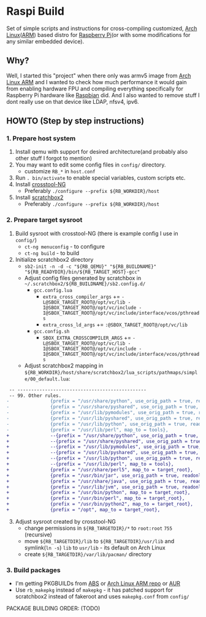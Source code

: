 # Raspi Build

Set of simple scripts and instructions for cross-compiling customized, [Arch Linux](http://archlinux.org)([ARM](http://archlinuxarm.org)) based distro for [Raspberry Pi](http://raspberrypi.org)(or with some modifications for any similar embedded device).

## Why?

Well, I started this "project" when there only was armv5 image from [Arch Linux ARM](http://archlinuxarm.org) and I wanted to check how much performance it would gain from enabling hardware FPU and compiling everything specifically for Raspberry Pi hardware like [Raspbian](http://www.raspbian.org/) did. And I also wanted to remove stuff I dont really use on that device like LDAP, nfsv4, ipv6.

## HOWTO (Step by step instructions)
### 1. Prepare host system
1. Install qemu with support for desired architecture(and probably also other stuff I forgot to mention)
2. You may want to edit some config files in `config/` directory.
    * customize `RB_*` in `host.conf`
3. Run `. bin/activate` to enable special variables, custom scripts etc.
4. Install [crosstool-NG](http://crosstool-ng.org/)
    * Preferably `./configure --prefix ${RB_WORKDIR}/host`
5. Install [scratchbox2](http://maemo.gitorious.org/scratchbox2/scratchbox2)
    * Preferably `./configure --prefix ${RB_WORKDIR}/host`

### 2. Prepare target sysroot
1. Build sysroot with crosstool-NG (there is example config I use in `config/`)
    * `ct-ng menuconfig` - to configure
    * `ct-ng build` - to build
2. Initialize scratchbox2 directory
    * `sb2-init -n -d -c "${RB_QEMU}" "${RB_BUILDNAME}" "${RB_READYDIR}/bin/${RB_TARGET_HOST}-gcc"`
    * Adjust config files generated by scratchbox in `~/.scratchbox2/${RB_BUILDNAME}/sb2.config.d/`
        * `gcc.config.lua`
            * `extra_cross_compiler_args` += `-L@SBOX_TARGET_ROOT@/opt/vc/lib -I@SBOX_TARGET_ROOT@/opt/vc/include -I@SBOX_TARGET_ROOT@/opt/vc/include/interface/vcos/pthreads`
            * `extra_cross_ld_args` += `:@SBOX_TARGET_ROOT@/opt/vc/lib`
        * `gcc.config.sh`
            * `SBOX_EXTRA_CROSSCOMPILER_ARGS` += `-L@SBOX_TARGET_ROOT@/opt/vc/lib -I@SBOX_TARGET_ROOT@/opt/vc/include -I@SBOX_TARGET_ROOT@/opt/vc/include/interface/vcos/pthreads`
    * Adjust scratchbox2 mapping in `${RB_WORKDIR}/host/share/scratchbox2/lua_scripts/pathmaps/simple/00_default.lua`:

```diff
 -- -----------------------------------------------
 -- 99. Other rules.
-               {prefix = "/usr/share/python", use_orig_path = true, readonly = true},
-               {prefix = "/usr/share/pyshared", use_orig_path = true, readonly = true},
-               {prefix = "/usr/lib/pymodules", use_orig_path = true, readonly = true},
-               {prefix = "/usr/lib/pyshared", use_orig_path = true, readonly = true},
-               {prefix = "/usr/lib/python", use_orig_path = true, readonly = true},
-               {prefix = "/usr/lib/perl", map_to = tools},
+               --{prefix = "/usr/share/python", use_orig_path = true, readonly = true},
+               --{prefix = "/usr/share/pyshared", use_orig_path = true, readonly = true},
+               --{prefix = "/usr/lib/pymodules", use_orig_path = true, readonly = true},
+               --{prefix = "/usr/lib/pyshared", use_orig_path = true, readonly = true},
+               --{prefix = "/usr/lib/python", use_orig_path = true, readonly = true},
+               --{prefix = "/usr/lib/perl", map_to = tools},
+               {prefix = "/usr/share/perl5", map_to = target_root},
+               {prefix = "/usr/bin/jar", use_orig_path = true, readonly = true},
+               {prefix = "/usr/share/java", use_orig_path = true, readonly = true},
+               {prefix = "/usr/lib/jvm", use_orig_path = true, readonly = true},
+               {prefix = "/usr/bin/python", map_to = target_root},
+               {prefix = "/usr/bin/perl", map_to = target_root},
+               {prefix = "/usr/bin/python2", map_to = target_root},
+               {prefix = "/opt", map_to = target_root},
```
3. Adjust sysroot created by crosstool-NG
    * change permissions in `${RB_TARGETDIR}/*` to `root:root` `755` (recursive)
    * move `${RB_TARGETDIR}/lib` to `${RB_TARGETDIR}/usr/lib` and symlink(`ln -s`) `lib` to `usr/lib` - its default on Arch Linux
    * create `${RB_TARGETDIR}/var/lib/pacman/` directory

### 3. Build packages
* I'm getting PKGBUILDs from [ABS](http://wiki.archlinux.org/index.php/Arch_Build_System) or [Arch Linux ARM repo](http://github.com/archlinuxarm/PKGBUILDs) or [AUR](http://aur.archlinux.org/)
* Use `rb_makepkg` instead of `makepkg` - it has patched support for scratchbox2 instead of fakeroot and uses `makepkg.conf` from `config/`

PACKAGE BUILDING ORDER:
(TODO)
